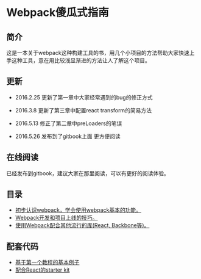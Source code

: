 # Webpack傻瓜式指南

## 简介
这是一本关于webpack这种构建工具的书，用几个小项目的方法帮助大家快速上手这种工具，意在用比较浅显渐进的方法让人了解这个项目。

## 更新

* 2016.2.25 更新了第一章中大家经常遇到的bug的修正方式

* 2016.3.8 更新了第三章中配置react transform的简易方法

* 2016.5.13 修正了第二章中preLoaders的笔误

* 2016.5.26 发布到了gitbook上面 更方便阅读

## 在线阅读

已经发布到gitbook，建议大家在那里阅读，可以有更好的阅读体验。


## 目录

* [初步认识webpack，学会使用webpack基本的功能。](entries/chapter-1.md)
* [Webpack开发和项目上线的技巧。](entries/chapter-2.md)
* [使用Webpack配合其他流行的库(React, Backbone等)。](entries/chapter-3.md)

## 配套代码

* [基于第一个教程的基本例子](https://github.com/vikingmute/webpack-basic-starter)
* [配合React的starter kit](https://github.com/vikingmute/webpack-react-kit)
